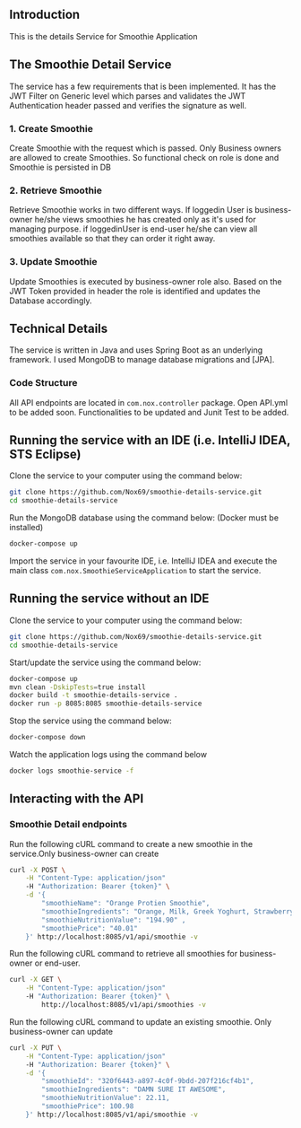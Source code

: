 ## Introduction

This is the details Service for Smoothie Application

## The Smoothie Detail Service

The service has a few requirements that is been implemented. It has the JWT Filter on Generic level which parses and validates the JWT Authentication header passed and verifies the signature as well.

### 1. Create Smoothie 
Create Smoothie with the request which is passed. Only Business owners are allowed to create Smoothies. So functional check on role is done and Smoothie is persisted in DB

###  2. Retrieve Smoothie
Retrieve Smoothie works in two different ways. If loggedin User is business-owner he/she views smoothies he has created only as it's used for managing purpose.
if loggedinUser is end-user he/she can view all smoothies available so that they can order it right away.

###  3. Update Smoothie
Update Smoothies is executed by business-owner role also. Based on the JWT Token provided in header the role is identified and updates the Database accordingly.

## Technical Details

The service is written in Java and uses Spring Boot as an underlying framework. 
I used MongoDB to manage database migrations and [JPA].

### Code Structure

All API endpoints are located in `com.nox.controller` package. Open API.yml to be added soon.
Functionalities to be updated and Junit Test to be added.

## Running the service with an IDE (i.e. IntelliJ IDEA, STS Eclipse)

Clone the service to your computer using the command below:

```sh
git clone https://github.com/Nox69/smoothie-details-service.git
cd smoothie-details-service
```

Run the MongoDB database using the command below: (Docker must be installed)

```sh
docker-compose up
```

Import the service in your favourite IDE, i.e. IntelliJ IDEA and execute the main class `com.nox.SmoothieServiceApplication` to start the service.

## Running the service without an IDE

Clone the service to your computer using the command below:

```sh
git clone https://github.com/Nox69/smoothie-details-service.git
cd smoothie-details-service
```

Start/update the service using the command below:

```sh
docker-compose up
mvn clean -DskipTests=true install
docker build -t smoothie-details-service .
docker run -p 8085:8085 smoothie-details-service
```

Stop the service using the command below:

```sh
docker-compose down
```

Watch the application logs using the command below

```sh
docker logs smoothie-service -f
```

## Interacting with the API

### Smoothie Detail endpoints 

Run the following cURL command to create a new smoothie in the service.Only business-owner can create

```sh
curl -X POST \
    -H "Content-Type: application/json"
    -H "Authorization: Bearer {token}" \
    -d '{
    	"smoothieName": "Orange Protien Smoothie",
    	"smoothieIngredients": "Orange, Milk, Greek Yoghurt, Strawberry Icecream",
    	"smoothieNutritionValue": "194.90" ,
    	"smoothiePrice": "40.01"
    }' http://localhost:8085/v1/api/smoothie -v
```

Run the following cURL command to retrieve all smoothies for business-owner or end-user.

```sh
curl -X GET \
    -H "Content-Type: application/json"
    -H "Authorization: Bearer {token}" \
    	http://localhost:8085/v1/api/smoothies -v
```

Run the following cURL command to update an existing smoothie. Only business-owner can update

```sh
curl -X PUT \
    -H "Content-Type: application/json"
    -H "Authorization: Bearer {token}" \
 	-d '{
	    "smoothieId": "320f6443-a897-4c0f-9bdd-207f216cf4b1",
	    "smoothieIngredients": "DAMN SURE IT AWESOME",
	    "smoothieNutritionValue": 22.11,
	    "smoothiePrice": 100.98
    }' http://localhost:8085/v1/api/smoothie -v
```